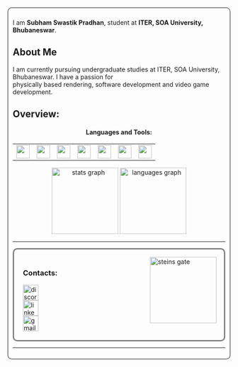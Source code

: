 
<div id="root_div" style="border:2px solid grey; padding:10px; border-radius:10px">

I am **Subham Swastik Pradhan**, student at **ITER, SOA University, Bhubaneswar**.

## About Me

I am currently pursuing undergraduate studies at ITER, SOA University, Bhubaneswar. I have a passion for <br>
physically based rendering, software development and video game development.

<h2>Overview:</h2>
<h4 align="center">Languages and Tools:</h4>
<div align="center">
  <table>
  <tr>
  <td>
  <img src="https://cdn.jsdelivr.net/gh/devicons/devicon@latest/icons/cplusplus/cplusplus-original.svg" height="30" />
  </td>
  <td>
  <img src="https://cdn.jsdelivr.net/gh/devicons/devicon@latest/icons/visualstudio/visualstudio-original.svg" height="30" />
  </td>
  <td>
  <img src="https://cdn.jsdelivr.net/gh/devicons/devicon@latest/icons/vscode/vscode-original.svg" height="30"/>
  </td>
  <td>
  <img src="https://cdn.jsdelivr.net/gh/devicons/devicon@latest/icons/cmake/cmake-original.svg" height="30"/>
  </td>
  <td>
  <img src="https://cdn.jsdelivr.net/gh/devicons/devicon@latest/icons/godot/godot-original.svg" height="30"/>
  </td>
  <td>
  <img src="https://cdn.jsdelivr.net/gh/devicons/devicon@latest/icons/blender/blender-original.svg" height="30"/>
  </td>
  <td>
  <img src="https://cdn.jsdelivr.net/gh/devicons/devicon@latest/icons/photoshop/photoshop-original.svg" height="30" />
  </td>
  </tr>
  </table>
</div>

<div align="center">
  <img src="https://github-readme-stats.vercel.app/api?username=carbon-seven&hide_title=false&hide_rank=false&show_icons=true&include_all_commits=true&count_private=true&disable_animations=false&theme=dracula&locale=en&hide_border=false" height="150" alt="stats graph"  />
  <img src="https://github-readme-stats.vercel.app/api/top-langs?username=carbon-seven&locale=en&hide_title=false&layout=compact&card_width=320&langs_count=5&theme=dracula&hide_border=false" height="150" alt="languages graph"  />
</div>

<hr>

<img align="right" height="150" src="https://giffiles.alphacoders.com/162/162556.gif" alt="steins gate" style="margin:20px" />

<div align="left" style="border:3px solid grey; padding:20px; border-radius:10px">
<h3>Contacts:</h3>
  
  <a href="https://discordapp.com/users/_karcer" target="_blank">
  <img src="https://img.shields.io/static/v1?message=Discord&logo=discord&label=&color=7289DA&logoColor=white&labelColor=&style=for-the-badge" height="35" alt="discord logo"  />
  </a>
  <br>
  <a href="https://www.linkedin.com/in/subham-swastik-pradhan-376a7a2a1" target="_blank">
  <img src="https://img.shields.io/static/v1?message=LinkedIn&logo=linkedin&label=&color=0077B5&logoColor=white&labelColor=&style=for-the-badge" height="35" alt="linkedin logo"  />
  </a>
<br>
  <img src="https://img.shields.io/static/v1?message=subhamswastikpradhan2005@gmail.com&logo=gmail&label=&color=D14836&logoColor=white&labelColor=&style=for-the-badge" height="35" alt="gmail logo"/>
    

</div>
<hr>
